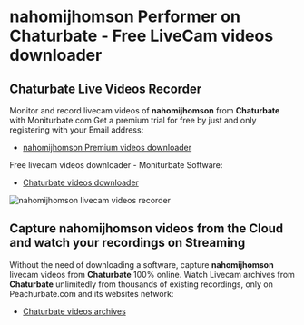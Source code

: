 # nahomijhomson Performer on Chaturbate - Free LiveCam videos downloader

## Chaturbate Live Videos Recorder

Monitor and record livecam videos of **nahomijhomson** from **Chaturbate** with Moniturbate.com
Get a premium trial for free by just and only registering with your Email address:
* [nahomijhomson Premium videos downloader](https://moniturbate.com/request-demo-licence-key.html)

Free livecam videos downloader - Moniturbate Software:
* [Chaturbate videos downloader](https://moniturbate.com/moniturbate-download-software.html)

![nahomijhomson livecam videos recorder](https://peachurnet.com/templates/moniturbate-software.png)


## Capture nahomijhomson videos from the Cloud and watch your recordings on Streaming

Without the need of downloading a software, capture **nahomijhomson** livecam videos from **Chaturbate** 100% online.
Watch Livecam archives from **Chaturbate** unlimitedly from thousands of existing recordings, only on Peachurbate.com and its websites network:
* [Chaturbate videos archives](https://peachurnet.com/)
